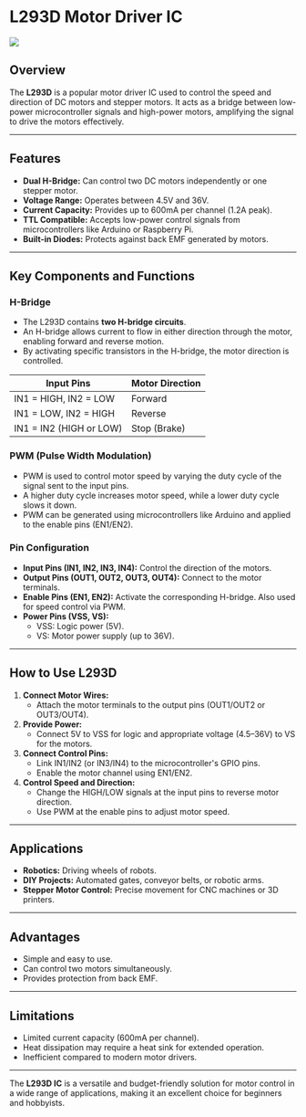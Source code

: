 # **L293D Motor Driver IC**

![](https://components101.com/sites/default/files/inline-images/L293D-circuit.png)
## **Overview**
The **L293D** is a popular motor driver IC used to control the speed and direction of DC motors and stepper motors. It acts as a bridge between low-power microcontroller signals and high-power motors, amplifying the signal to drive the motors effectively.

---

## **Features**
- **Dual H-Bridge:** Can control two DC motors independently or one stepper motor.
- **Voltage Range:** Operates between 4.5V and 36V.
- **Current Capacity:** Provides up to 600mA per channel (1.2A peak).
- **TTL Compatible:** Accepts low-power control signals from microcontrollers like Arduino or Raspberry Pi.
- **Built-in Diodes:** Protects against back EMF generated by motors.

---

## **Key Components and Functions**

### **H-Bridge**
- The L293D contains **two H-bridge circuits**.
- An H-bridge allows current to flow in either direction through the motor, enabling forward and reverse motion.
- By activating specific transistors in the H-bridge, the motor direction is controlled.

| Input Pins | Motor Direction |
|------------|-----------------|
| IN1 = HIGH, IN2 = LOW | Forward        |
| IN1 = LOW, IN2 = HIGH | Reverse        |
| IN1 = IN2 (HIGH or LOW) | Stop (Brake) |

### **PWM (Pulse Width Modulation)**
- PWM is used to control motor speed by varying the duty cycle of the signal sent to the input pins.
- A higher duty cycle increases motor speed, while a lower duty cycle slows it down.
- PWM can be generated using microcontrollers like Arduino and applied to the enable pins (EN1/EN2).

### **Pin Configuration**
- **Input Pins (IN1, IN2, IN3, IN4):** Control the direction of the motors.
- **Output Pins (OUT1, OUT2, OUT3, OUT4):** Connect to the motor terminals.
- **Enable Pins (EN1, EN2):** Activate the corresponding H-bridge. Also used for speed control via PWM.
- **Power Pins (VSS, VS):**
  - VSS: Logic power (5V).
  - VS: Motor power supply (up to 36V).

---

## **How to Use L293D**
1. **Connect Motor Wires:**
   - Attach the motor terminals to the output pins (OUT1/OUT2 or OUT3/OUT4).
2. **Provide Power:**
   - Connect 5V to VSS for logic and appropriate voltage (4.5–36V) to VS for the motors.
3. **Connect Control Pins:**
   - Link IN1/IN2 (or IN3/IN4) to the microcontroller's GPIO pins.
   - Enable the motor channel using EN1/EN2.
4. **Control Speed and Direction:**
   - Change the HIGH/LOW signals at the input pins to reverse motor direction.
   - Use PWM at the enable pins to adjust motor speed.

---

## **Applications**
- **Robotics:** Driving wheels of robots.
- **DIY Projects:** Automated gates, conveyor belts, or robotic arms.
- **Stepper Motor Control:** Precise movement for CNC machines or 3D printers.

---

## **Advantages**
- Simple and easy to use.
- Can control two motors simultaneously.
- Provides protection from back EMF.

---

## **Limitations**
- Limited current capacity (600mA per channel).
- Heat dissipation may require a heat sink for extended operation.
- Inefficient compared to modern motor drivers.

---

The **L293D IC** is a versatile and budget-friendly solution for motor control in a wide range of applications, making it an excellent choice for beginners and hobbyists.
